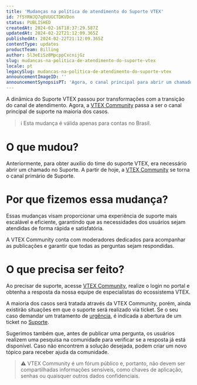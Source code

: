 ```yaml
---
title: 'Mudanças na política de atendimento do Suporte VTEX'
id: 7f5YRWJQ7q0VUGCTDKVDon
status: PUBLISHED
createdAt: 2024-02-16T18:37:29.587Z
updatedAt: 2024-02-22T21:12:09.365Z
publishedAt: 2024-02-22T21:12:09.365Z
contentType: updates
productTeam: Billing
author: 5l3eEiSz8MpcppCxcnijGz
slug: mudancas-na-politica-de-atendimento-do-suporte-vtex
locale: pt
legacySlug: mudancas-na-politica-de-atendimento-do-suporte-vtex
announcementImageID: ''
announcementSynopsisPT: 'Agora, o canal principal para abrir um chamado é a VTEX Community.'
---
```


A dinâmica do Suporte VTEX passou por transformações com a transição do canal de atendimento. Agora, a [VTEX Community](https://community.vtex.com/) passa a ser o canal principal de suporte na maioria dos casos.

>ℹ️ Esta mudança é válida apenas para contas no Brasil.

# O que mudou?
Anteriormente, para obter auxílio do time do suporte VTEX, era necessário abrir um chamado no Suporte. A partir de hoje, a [VTEX Community](https://community.vtex.com/) se torna o canal primário de Suporte.

# Por que fizemos essa mudança?
Essas mudanças visam proporcionar uma experiência de suporte mais escalável e eficiente, garantindo que as necessidades dos usuários sejam atendidas de forma rápida e satisfatória.

A VTEX Community conta com moderadores dedicados para acompanhar as publicações e garantir que todas as perguntas sejam respondidas.

# O que precisa ser feito?

Ao precisar de suporte, acesse [VTEX Community](https://community.vtex.com/), realize o login no portal e  obtenha a resposta da nossa equipe de especialistas do ecossistema VTEX.

A maioria dos casos será tratada através da VTEX Community, porém, ainda existirão situações em que o suporte será realizado via ticket. Se o seu caso demandar um tratamento de [urgência](https://help.vtex.com/pt/faq/suporte-vtex-brasil--5q861sTw1n7H2BENOu7ls9?&utm_source=autocomplete), é indicada a abertura de um ticket no [Suporte](https://help.vtex.com/pt/support).

Sugerimos também que, antes de publicar uma pergunta, os usuários realizem uma pesquisa na comunidade para verificar se a resposta já está disponível. Caso não encontrem a solução desejada, podem criar um novo tópico para receber ajuda da comunidade.

>⚠️ VTEX Community é um fórum público e, portanto, não devem ser compartilhadas informações sensíveis, como chaves de aplicação, senhas ou quaisquer outros dados confidenciais.

